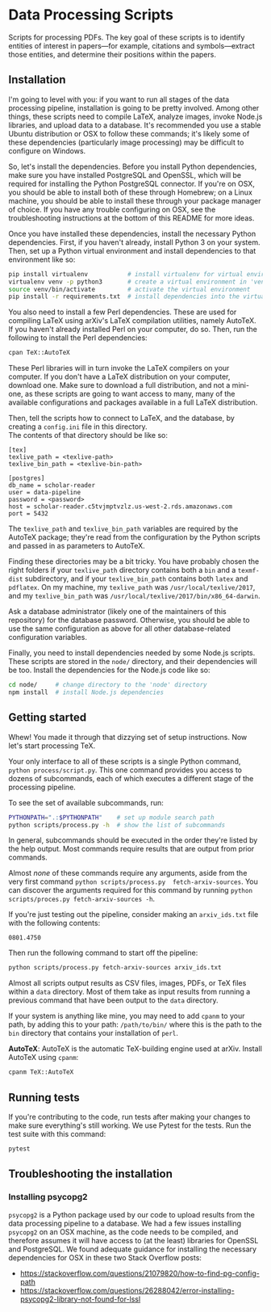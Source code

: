 # Data Processing Scripts

Scripts for processing PDFs. The key goal of these scripts 
is to identify entities of interest in papers—for example, 
citations and symbols—extract those entities, and determine 
their positions within the papers.

## Installation

I'm going to level with you: if you want to run all stages 
of the data processing pipeline, installation is going to be 
pretty involved. Among other things, these scripts need to 
compile LaTeX, analyze images, invoke Node.js libraries, and 
upload data to a database. It's recommended you use a stable 
Ubuntu distribution or OSX to follow these commands; it's 
likely some of these dependencies (particularly image 
processing) may be difficult to configure on Windows.

So, let's install the dependencies. Before you install 
Python dependencies, make sure you have installed PostgreSQL 
and OpenSSL, which will be required for installing the 
Python PostgreSQL connector. If you're on OSX, you should be 
able to install both of these through Homebrew; on a Linux 
machine, you should be able to install these through your 
package manager of choice. If you have any trouble 
configuring on OSX, see the troubleshooting instructions at 
the bottom of this README for more ideas.

Once you have installed these dependencies, install the 
necessary Python dependencies. First, if you haven't 
already, install Python 3 on your system.  Then, set up a 
Python virtual environment and install dependencies to that 
environment like so:

```bash
pip install virtualenv           # install virtualenv for virtual environtment management
virtualenv venv -p python3       # create a virtual environment in 'venv' that uses Python 3
source venv/bin/activate         # activate the virtual environment
pip install -r requirements.txt  # install dependencies into the virtual environment
```

You also need to install a few Perl dependencies. These are 
used for compiling LaTeX using arXiv's LaTeX compilation 
utilities, namely AutoTeX. If you haven't already installed 
Perl on your computer, do so. Then, run the following to 
install the Perl dependencies:

```bash
cpan TeX::AutoTeX
```

These Perl libraries will in turn invoke the LaTeX compilers 
on your computer. If you don't have a LaTeX distribution on 
your computer, download one. Make sure to download a full 
distribution, and not a mini-one, as these scripts are going 
to want access to many, many of the available configurations 
and packages available in a full LaTeX distribution.

Then, tell the scripts how to connect to LaTeX, and the 
database, by creating a `config.ini` file in this directory.  
The contents of that directory should be like so:

```
[tex]
texlive_path = <texlive-path>
texlive_bin_path = <texlive-bin-path>

[postgres]
db_name = scholar-reader
user = data-pipeline
password = <password>
host = scholar-reader.c5tvjmptvzlz.us-west-2.rds.amazonaws.com
port = 5432
```

The `texlive_path` and `texlive_bin_path` variables are 
required by the AutoTeX package; they're read from the 
configuration by the Python scripts and passed in as 
parameters to AutoTeX. 

Finding these directories may be a bit tricky. You have 
probably chosen the right folders if your `texlive_path` 
directory contains both a `bin` and a `texmf-dist` 
subdirectory, and if your `texlive_bin_path` contains both 
`latex` and `pdflatex`. On my machine, my `texlive_path` was 
`/usr/local/texlive/2017`, and my `texlive_bin_path` was 
`/usr/local/texlive/2017/bin/x86_64-darwin`.

Ask a database administrator (likely one of the maintainers 
of this repository) for the database password. Otherwise, 
you should be able to use the same configuration as above 
for all other database-related configuration variables.

Finally, you need to install dependencies needed by some 
Node.js scripts. These scripts are stored in the `node/` 
directory, and their dependencies will be too. Install the 
dependencies for the Node.js code like so:

```bash
cd node/     # change directory to the 'node' directory
npm install  # install Node.js dependencies
```

## Getting started

Whew! You made it through that dizzying set of setup 
instructions. Now let's start processing TeX.

Your only interface to all of these scripts is a single 
Python command, `python process/script.py`. This one command 
provides you access to dozens of subcommands, each of which 
executes a different stage of the processing pipeline.

To see the set of available subcommands, run:

```bash
PYTHONPATH=".:$PYTHONPATH"    # set up module search path
python scripts/process.py -h  # show the list of subcommands
```

In general, subcommands should be executed in the order 
they're listed by the help output. Most commands require 
results that are output from prior commands.

Almost _none_ of these commands require any arguments, aside 
from the very first command `python scripts/process.py 
fetch-arxiv-sources`. You can discover the arguments 
required for this command by running `python 
scripts/proces.py fetch-arxiv-sources -h`.

If you're just testing out the pipeline, consider making an 
`arxiv_ids.txt` file with the following contents:

```
0801.4750
```

Then run the following command to start off the pipeline:

```bash
python scripts/process.py fetch-arxiv-sources arxiv_ids.txt
```

Almost all scripts output results as CSV files, images, 
PDFs, or TeX files within a `data` directory. Most of them 
take as input results from running a previous command that 
have been output to the `data` directory.

If your system is anything like mine,
you may need to add `cpanm` to your path, by adding this to
your path: `/path/to/bin/` where this is the path to the
`bin` directory that contains your installation of `perl`.

**AutoTeX**: AutoTeX is the automatic TeX-building
engine used at arXiv. Install AutoTeX using `cpanm`:

```bash
cpanm TeX::AutoTeX
```

## Running tests

If you're contributing to the code, run tests after making 
your changes to make sure everything's still working. We use 
Pytest for the tests. Run the test suite with this command:

```bash
pytest
```

## Troubleshooting the installation

### Installing psycopg2

`psycopg2` is a Python package used by our code to upload 
results from the data processing pipeline to a database. We 
had a few issues installing `psycopg2` on an OSX machine, as 
the code needs to be compiled, and therefore assumes it will 
have access to (at the least) libraries for OpenSSL and 
PostgreSQL. We found adequate guidance for installing the 
necessary dependencies for OSX in these two Stack Overflow 
posts:

* https://stackoverflow.com/questions/21079820/how-to-find-pg-config-path
* https://stackoverflow.com/questions/26288042/error-installing-psycopg2-library-not-found-for-lssl
